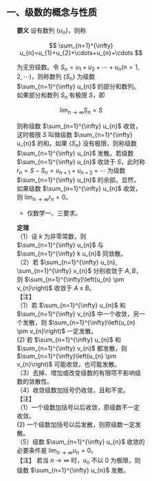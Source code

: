 <div style="float: left; width: 64%; padding: 1%;">

## 一、级数的概念与性质

<ul>

**要义** 设有数列 $\left\{u_{n}\right\}$，则称

$$
\sum_{n=1}^{\infty} u_{n}=u_{1}+u_{2}+\cdots+u_{n}+\cdots
$$

为无穷级数。令 $S_{n}=u_{1}+u_{2}+\cdots+u_{n}(n=1,2, \cdots)$，则称数列 $\left\{S_{n}\right\}$ 为级数 $\sum_{n=1}^{\infty} u_{n}$ 的部分和数列。如果部分和数列 $S_{n}$ 有极限 $S$，即

$$
\lim _{n \rightarrow \infty} S_{n}=S
$$

则称级数 $\sum_{n=1}^{\infty} u_{n}$ 收敛，这时极限 $S$ 叫做级数 $\sum_{n=1}^{\infty} u_{n}$ 的和。如果 $\left\{S_{n}\right\}$ 没有极限，则称级数 $\sum_{n=1}^{\infty} u_{n}$ 发散。若级数 $\sum_{n=1}^{\infty} u_{n}$ 收敛于 $S$，此时称 $r_{n}=S-S_{n}=u_{n+1}+u_{n+2}+\cdots$ 为级数 $\sum_{n=1}^{\infty} u_{n}$ 的余部。显然，如果级数 $\sum_{n=1}^{\infty} u_{n}$ 收敛，则 $\lim _{n \rightarrow \infty} r_{n}=0$。

- 仅数学一、三要求。

**定理**  
（1）设 $k$ 为非零常数，则 $\sum_{n=1}^{\infty} u_{n}$ 与 $\sum_{n=1}^{\infty} k u_{n}$ 同敛散。  
（2）若 $\sum_{n=1}^{\infty} u_{n}, \sum_{n=1}^{\infty} v_{n}$ 分别收敛于 $A, B$，则 $\sum_{n=1}^{\infty}\left(u_{n} \pm v_{n}\right)$ 收敛于 $A \pm B$。  
【注】  
（1）若 $\sum_{n=1}^{\infty} u_{n}$ 和 $\sum_{n=1}^{\infty} v_{n}$ 中一个收敛，另一个发散，则 $\sum_{n=1}^{\infty}\left(u_{n} \pm v_{n}\right)$ 一定发散。  
(2) 若 $\sum_{n=1}^{\infty} u_{n}$ 和 $\sum_{n=1}^{\infty} v_{n}$ 都发散，则 $\sum_{n=1}^{\infty}\left(u_{n} \pm v_{n}\right)$ 可能收敛，也可能发散。  
（3）去掉、增加或改变级数的有限项不影响级数的敛散性。  
（4）收敛级数加括号仍收敛，且和不变。  
【注】  
（1）一个级数加括号以后收敛，原级数不一定收敛。  
(2) 一个级数加括号以后发散，则原级数一定发散。  
（5）级数 $\sum_{n=1}^{\infty} u_{n}$ 收敛的必要条件是 $\lim _{n \rightarrow \infty} u_{n}=0$。  
【注】 若当 $n \rightarrow \infty$ 时，$u_{n}$ 不以 0 为极限，则级数 $\sum_{n=1}^{\infty} u_{n}$ 发散。

</ul>
</div>
<div style="float: right; width: 26%; padding: 1%;">

</div>
<div style="clear: both;"></div>
